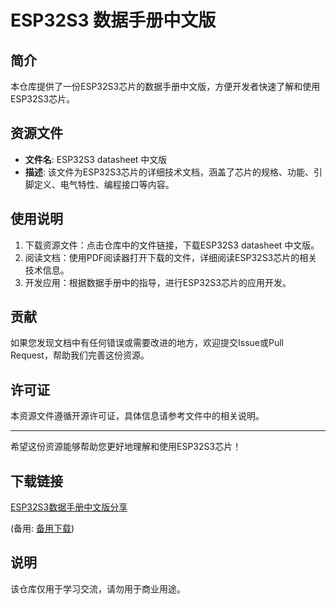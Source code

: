 # ESP32S3 数据手册中文版

## 简介

本仓库提供了一份ESP32S3芯片的数据手册中文版，方便开发者快速了解和使用ESP32S3芯片。

## 资源文件

- **文件名**: ESP32S3 datasheet 中文版
- **描述**: 该文件为ESP32S3芯片的详细技术文档，涵盖了芯片的规格、功能、引脚定义、电气特性、编程接口等内容。

## 使用说明

1. 下载资源文件：点击仓库中的文件链接，下载ESP32S3 datasheet 中文版。
2. 阅读文档：使用PDF阅读器打开下载的文件，详细阅读ESP32S3芯片的相关技术信息。
3. 开发应用：根据数据手册中的指导，进行ESP32S3芯片的应用开发。

## 贡献

如果您发现文档中有任何错误或需要改进的地方，欢迎提交Issue或Pull Request，帮助我们完善这份资源。

## 许可证

本资源文件遵循开源许可证，具体信息请参考文件中的相关说明。

---

希望这份资源能够帮助您更好地理解和使用ESP32S3芯片！

## 下载链接
[ESP32S3数据手册中文版分享](https://pan.quark.cn/s/93342afe39d4) 

(备用: [备用下载](https://pan.baidu.com/s/1mW5N_AXy7q1ApTnu44cRXA?pwd=1234))

## 说明

该仓库仅用于学习交流，请勿用于商业用途。
